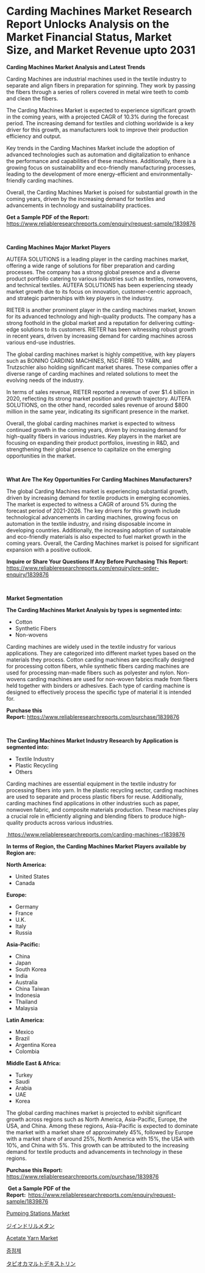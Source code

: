 <p><h1>Carding Machines Market Research Report Unlocks Analysis on the Market Financial Status, Market Size, and Market Revenue upto 2031</h1></p><p><strong>Carding Machines Market Analysis and Latest Trends</strong></p>
<p><p>Carding Machines are industrial machines used in the textile industry to separate and align fibers in preparation for spinning. They work by passing the fibers through a series of rollers covered in metal wire teeth to comb and clean the fibers.</p><p>The Carding Machines Market is expected to experience significant growth in the coming years, with a projected CAGR of 10.3% during the forecast period. The increasing demand for textiles and clothing worldwide is a key driver for this growth, as manufacturers look to improve their production efficiency and output.</p><p>Key trends in the Carding Machines Market include the adoption of advanced technologies such as automation and digitalization to enhance the performance and capabilities of these machines. Additionally, there is a growing focus on sustainability and eco-friendly manufacturing processes, leading to the development of more energy-efficient and environmentally-friendly carding machines.</p><p>Overall, the Carding Machines Market is poised for substantial growth in the coming years, driven by the increasing demand for textiles and advancements in technology and sustainability practices.</p></p>
<p><strong>Get a Sample PDF of the Report:&nbsp;</strong> <a href="https://www.reliableresearchreports.com/enquiry/request-sample/1839876">https://www.reliableresearchreports.com/enquiry/request-sample/1839876</a></p>
<p>&nbsp;</p>
<p><strong>Carding Machines Major Market Players</strong></p>
<p><p>AUTEFA SOLUTIONS is a leading player in the carding machines market, offering a wide range of solutions for fiber preparation and carding processes. The company has a strong global presence and a diverse product portfolio catering to various industries such as textiles, nonwovens, and technical textiles. AUTEFA SOLUTIONS has been experiencing steady market growth due to its focus on innovation, customer-centric approach, and strategic partnerships with key players in the industry.</p><p>RIETER is another prominent player in the carding machines market, known for its advanced technology and high-quality products. The company has a strong foothold in the global market and a reputation for delivering cutting-edge solutions to its customers. RIETER has been witnessing robust growth in recent years, driven by increasing demand for carding machines across various end-use industries.</p><p>The global carding machines market is highly competitive, with key players such as BONINO CARDING MACHINES, NSC FIBRE TO YARN, and Trutzschler also holding significant market shares. These companies offer a diverse range of carding machines and related solutions to meet the evolving needs of the industry.</p><p>In terms of sales revenue, RIETER reported a revenue of over $1.4 billion in 2020, reflecting its strong market position and growth trajectory. AUTEFA SOLUTIONS, on the other hand, recorded sales revenue of around $800 million in the same year, indicating its significant presence in the market.</p><p>Overall, the global carding machines market is expected to witness continued growth in the coming years, driven by increasing demand for high-quality fibers in various industries. Key players in the market are focusing on expanding their product portfolios, investing in R&D, and strengthening their global presence to capitalize on the emerging opportunities in the market.</p></p>
<p>&nbsp;</p>
<p><strong>What Are The Key Opportunities For Carding Machines Manufacturers?</strong></p>
<p><p>The global Carding Machines market is experiencing substantial growth, driven by increasing demand for textile products in emerging economies. The market is expected to witness a CAGR of around 5% during the forecast period of 2021-2026. The key drivers for this growth include technological advancements in carding machines, growing focus on automation in the textile industry, and rising disposable income in developing countries. Additionally, the increasing adoption of sustainable and eco-friendly materials is also expected to fuel market growth in the coming years. Overall, the Carding Machines market is poised for significant expansion with a positive outlook.</p></p>
<p><strong>Inquire or Share Your Questions If Any Before Purchasing This Report:</strong> <a href="https://www.reliableresearchreports.com/enquiry/pre-order-enquiry/1839876">https://www.reliableresearchreports.com/enquiry/pre-order-enquiry/1839876</a></p>
<p>&nbsp;</p>
<p><strong>Market Segmentation</strong></p>
<p><strong>The Carding Machines Market Analysis by types is segmented into:</strong></p>
<p><ul><li>Cotton</li><li>Synthetic Fibers</li><li>Non-wovens</li></ul></p>
<p><p>Carding machines are widely used in the textile industry for various applications. They are categorized into different market types based on the materials they process. Cotton carding machines are specifically designed for processing cotton fibers, while synthetic fibers carding machines are used for processing man-made fibers such as polyester and nylon. Non-wovens carding machines are used for non-woven fabrics made from fibers held together with binders or adhesives. Each type of carding machine is designed to effectively process the specific type of material it is intended for.</p></p>
<p><strong>Purchase this Report:&nbsp;</strong><a href="https://www.reliableresearchreports.com/purchase/1839876">https://www.reliableresearchreports.com/purchase/1839876</a></p>
<p>&nbsp;</p>
<p><strong>The Carding Machines Market Industry Research by Application is segmented into:</strong></p>
<p><ul><li>Textile Industry</li><li>Plastic Recycling</li><li>Others</li></ul></p>
<p><p>Carding machines are essential equipment in the textile industry for processing fibers into yarn. In the plastic recycling sector, carding machines are used to separate and process plastic fibers for reuse. Additionally, carding machines find applications in other industries such as paper, nonwoven fabric, and composite materials production. These machines play a crucial role in efficiently aligning and blending fibers to produce high-quality products across various industries.</p></p>
<p><a href="https://www.reliableresearchreports.com/carding-machines-r1839876">&nbsp;https://www.reliableresearchreports.com/carding-machines-r1839876</a></p>
<p><strong>In terms of Region, the Carding Machines Market Players available by Region are:</strong></p>
<p>
    <p> <strong> North America: </strong>
        <ul>
            <li>United States</li>
            <li>Canada</li>
        </ul>
        </p> 
    <p> <strong> Europe: </strong>
        <ul>
            <li>Germany</li>
            <li>France</li>
            <li>U.K.</li>
            <li>Italy</li>
            <li>Russia</li>
        </ul>
        </p> 
    <p> <strong> Asia-Pacific: </strong>
        <ul>
            <li>China</li>
            <li>Japan</li>
            <li>South Korea</li>
            <li>India</li>
            <li>Australia</li>
            <li>China Taiwan</li>
            <li>Indonesia</li>
            <li>Thailand</li>
            <li>Malaysia</li>
        </ul>
        </p> 
    <p> <strong> Latin America: </strong>
        <ul>
            <li>Mexico</li>
            <li>Brazil</li>
            <li>Argentina Korea</li>
            <li>Colombia</li>
        </ul>
        </p> 
    <p> <strong> Middle East & Africa: </strong>
        <ul>
            <li>Turkey</li>
            <li>Saudi</li>
            <li>Arabia</li>
            <li>UAE</li>
            <li>Korea</li>
        </ul>
    </p>
    </p>
<p><p>The global carding machines market is projected to exhibit significant growth across regions such as North America, Asia-Pacific, Europe, the USA, and China. Among these regions, Asia-Pacific is expected to dominate the market with a market share of approximately 45%, followed by Europe with a market share of around 25%, North America with 15%, the USA with 10%, and China with 5%. This growth can be attributed to the increasing demand for textile products and advancements in technology in these regions.</p></p>
<p><strong>Purchase this Report: </strong><a href="https://www.reliableresearchreports.com/purchase/1839876">https://www.reliableresearchreports.com/purchase/1839876</a></p>
<p>&nbsp;<strong>Get a Sample PDF of the Report:&nbsp;&nbsp;</strong><a href="https://www.reliableresearchreports.com/enquiry/request-sample/1839876">https://www.reliableresearchreports.com/enquiry/request-sample/1839876</a></p>
<p><strong></strong></p>
<p><p><a href="https://github.com/josesg55/Market-Research-Report-List-2/blob/main/pumping-stations-market.md">Pumping Stations Market</a></p><p><a href="https://github.com/xtkhtofdt934839/Market-Research-Report-List-1/blob/main/527907231816.md">ジインドリルメタン</a></p><p><a href="https://issuu.com/reportprime-2/docs/acetate-yarn-market-size-2030.pptx">Acetate Yarn Market</a></p><p><a href="https://github.com/PercyHagernes9778/Market-Research-Report-List-1/blob/main/314393329147.md">증점제</a></p><p><a href="https://github.com/ddwcuskozol07187/Market-Research-Report-List-1/blob/main/723775131817.md">タピオカマルトデキストリン</a></p></p>